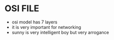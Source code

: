 # OSI FILE
 - osi model has 7 layers
 - it is very important for networking
 - sunny is very intelligent boy but very arrogance